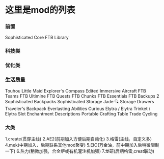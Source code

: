 
# 这里是mod的列表

### 前置
Sophisticated Core
FTB Library

### 科技类

### 优化类

### 生活质量
Touhou Little Maid
Explorer's Compass Edited
Immersive Aircraft
FTB Teams
FTB Ultimine
FTB Quests
FTB Chunks
FTB Essentials
FTB Backups 2
Sophisticated Backpacks
Sophisticated Storage
Jade 🔍
Storage Drawers
Traveler's Backpack
Everlasting Abilities
Curious Elytra / Elytra Trinket / Elytra Slot
Enchantment Descriptions
Portable Crafting Table
Trade Cycling

### 大类
1.create(贯穿主线)
2.AE2(前期加入方便后期自动化)
3.格雷(主线，自定义多)
4.mek(中期加入，后期联系其他mod聚变)
5.EIO(万金油，前中期加入后稍微限制一下)
6.热力(稍微加强，合金炉或有机灌注机加强)
7.龙研(后期格雷,creat联动)
